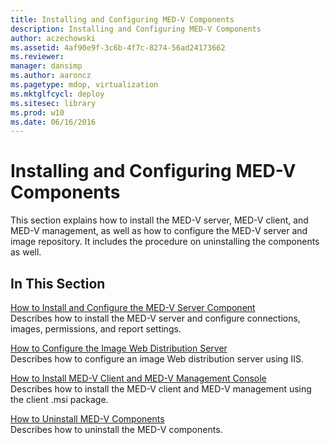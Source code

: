 ```yaml
---
title: Installing and Configuring MED-V Components
description: Installing and Configuring MED-V Components
author: aczechowski
ms.assetid: 4af90e9f-3c6b-4f7c-8274-56ad24173662
ms.reviewer: 
manager: dansimp
ms.author: aaroncz
ms.pagetype: mdop, virtualization
ms.mktglfcycl: deploy
ms.sitesec: library
ms.prod: w10
ms.date: 06/16/2016
---
```



# Installing and Configuring MED-V Components


This section explains how to install the MED-V server, MED-V client, and MED-V management, as well as how to configure the MED-V server and image repository. It includes the procedure on uninstalling the components as well.

## In This Section


<a href="" id="how-to-install-and-configure-the-med-v-server-component"></a>[How to Install and Configure the MED-V Server Component](how-to-install-and-configure-the-med-v-server-component.md)  
Describes how to install the MED-V server and configure connections, images, permissions, and report settings.

<a href="" id="how-to-configure-the-image-web-distribution-server"></a>[How to Configure the Image Web Distribution Server](how-to-configure-the-image-web-distribution-server.md)  
Describes how to configure an image Web distribution server using IIS.

<a href="" id="how-to-install-med-v-client-and-med-v-management-console"></a>[How to Install MED-V Client and MED-V Management Console](how-to-install-med-v-client-and-med-v-management-console.md)  
Describes how to install the MED-V client and MED-V management using the client .msi package.

<a href="" id="how-to-uninstall-med-v-components"></a>[How to Uninstall MED-V Components](how-to-uninstall-med-v-componentsmedvv2.md)  
Describes how to uninstall the MED-V components.

 

 





